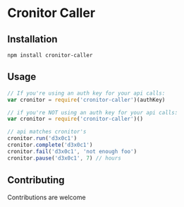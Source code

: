 # Cronitor Caller

## Installation

`npm install cronitor-caller`

## Usage

```javascript
// If you're using an auth key for your api calls:
var cronitor = require('cronitor-caller')(authKey)

// if you're NOT using an auth key for your api calls:
var cronitor = require('cronitor-caller')()

// api matches cronitor's
cronitor.run('d3x0c1')
cronitor.complete('d3x0c1')
cronitor.fail('d3x0c1', 'not enough foo')
cronitor.pause('d3x0c1', 7) // hours
```

## Contributing

Contributions are welcome
